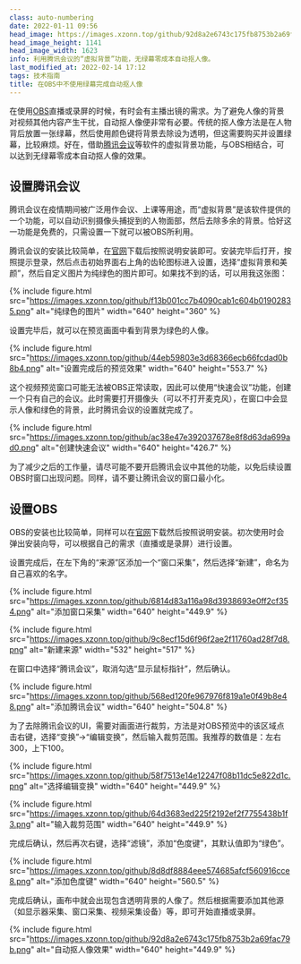 ```yaml
---
class: auto-numbering
date: 2022-01-11 09:56
head_image: https://images.xzonn.top/github/92d8a2e6743c175fb8753b2a69fac79b.png
head_image_height: 1141
head_image_width: 1623
info: 利用腾讯会议的“虚拟背景”功能，无绿幕零成本自动抠人像。
last_modified_at: 2022-02-14 17:12
tags: 技术指南
title: 在OBS中不使用绿幕完成自动抠人像
---
```

在使用[OBS](https://obsproject.com/)直播或录屏的时候，有时会有主播出镜的需求。为了避免人像的背景对视频其他内容产生干扰，自动抠人像便非常有必要。传统的抠人像方法是在人物背后放置一张绿幕，然后使用颜色键将背景去除设为透明，但这需要购买并设置绿幕，比较麻烦。好在，借助[腾讯会议](https://meeting.tencent.com/)等软件的虚拟背景功能，与OBS相结合，可以达到无绿幕零成本自动抠人像的效果。

## 设置腾讯会议
腾讯会议在疫情期间被广泛用作会议、上课等用途，而“虚拟背景”是该软件提供的一个功能，可以自动识别摄像头捕捉到的人物面部，然后去除多余的背景。恰好这一功能是免费的，只需设置一下就可以被OBS所利用。

腾讯会议的安装比较简单，在[官网](https://meeting.tencent.com/)下载后按照说明安装即可。安装完毕后打开，按照提示登录，然后点击初始界面右上角的齿轮图标进入设置，选择“虚拟背景和美颜”，然后自定义图片为纯绿色的图片即可。如果找不到的话，可以用我这张图：

{% include figure.html src="https://images.xzonn.top/github/f13b001cc7b4090cab1c604b01902835.png" alt="纯绿色的图片" width="640" height="360" %}

设置完毕后，就可以在预览画面中看到背景为绿色的人像。

{% include figure.html src="https://images.xzonn.top/github/44eb59803e3d68366ecb66fcdad0b8b4.png" alt="设置完成后的预览效果" width="640" height="553.7" %}

这个视频预览窗口可能无法被OBS正常读取，因此可以使用“快速会议”功能，创建一个只有自己的会议。此时需要打开摄像头（可以不打开麦克风），在窗口中会显示人像和绿色的背景，此时腾讯会议的设置就完成了。

{% include figure.html src="https://images.xzonn.top/github/ac38e47e392037678e8f8d63da699ad0.png" alt="创建快速会议" width="640" height="426.7" %}

为了减少之后的工作量，请尽可能不要开启腾讯会议中其他的功能，以免后续设置OBS时窗口出现问题。同样，请不要让腾讯会议的窗口最小化。

## 设置OBS
OBS的安装也比较简单，同样可以在[官网](https://obsproject.com/)下载然后按照说明安装。初次使用时会弹出安装向导，可以根据自己的需求（直播或是录屏）进行设置。

设置完成后，在左下角的“来源”区添加一个“窗口采集”，然后选择“新建”，命名为自己喜欢的名字。

{% include figure.html src="https://images.xzonn.top/github/6814d83a116a98d3938693e0ff2cf354.png" alt="添加窗口采集" width="640" height="449.9" %}

{% include figure.html src="https://images.xzonn.top/github/9c8ecf15d6f96f2ae2f11760ad28f7d8.png" alt="新建来源" width="532" height="517" %}

在窗口中选择“腾讯会议”，取消勾选“显示鼠标指针”，然后确认。

{% include figure.html src="https://images.xzonn.top/github/568ed120fe967976f819a1e0f49b8e48.png" alt="添加腾讯会议" width="640" height="504.8" %}

为了去除腾讯会议的UI，需要对画面进行裁剪，方法是对OBS预览中的该区域点击右键，选择“变换”→“编辑变换”，然后输入裁剪范围。我推荐的数值是：左右300，上下100。

{% include figure.html src="https://images.xzonn.top/github/58f7513e14e12247f08b11dc5e822d1c.png" alt="选择编辑变换" width="640" height="449.9" %}

{% include figure.html src="https://images.xzonn.top/github/64d3683ed225f2192ef2f7755438b1f3.png" alt="输入裁剪范围" width="640" height="449.9" %}

完成后确认，然后再次右键，选择“滤镜”，添加“色度键”，其默认值即为“绿色”。

{% include figure.html src="https://images.xzonn.top/github/8d8df8884eee574685afcf560916cce8.png" alt="添加色度键" width="640" height="560.5" %}

完成后确认，画布中就会出现包含透明背景的人像了。然后根据需要添加其他源（如显示器采集、窗口采集、视频采集设备）等，即可开始直播或录屏。

{% include figure.html src="https://images.xzonn.top/github/92d8a2e6743c175fb8753b2a69fac79b.png" alt="自动抠人像效果" width="640" height="449.9" %}